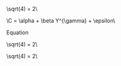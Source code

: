 \\sqrt(4) = 2\\

\\C = \alpha + \beta Y\^{\gamma} + \epsilon\\

Equation

\\sqrt(4) = 2\\

\\sqrt(4) = 2\\